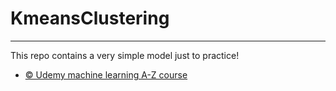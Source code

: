 # KmeansClustering

-----------------------------------------------------------------------------------------------
This repo contains a very simple model just to practice!
* [© Udemy machine learning A-Z course](https://www.udemy.com/course/machinelearning/) 
